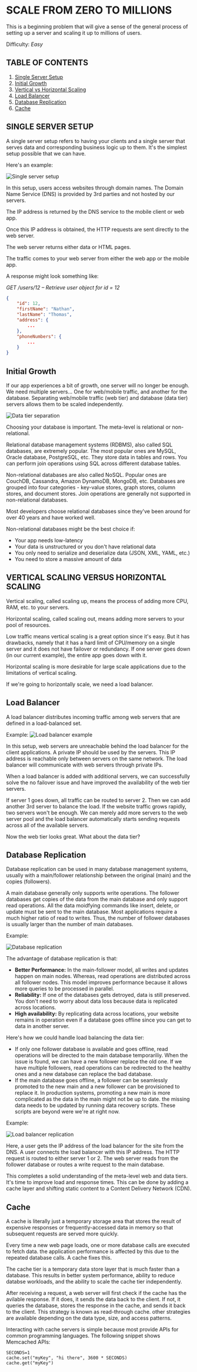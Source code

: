# SCALE FROM ZERO TO MILLIONS

This is a beginning problem that will give a sense of the general process of setting up a server and scaling it up to millions of users.

Difficulty: _Easy_

## TABLE OF CONTENTS

1. [Single Server Setup](#single-server-setup)
2. [Initial Growth](#initial-growth)
3. [Vertical vs Horizontal Scaling](#vertical-scaling-versus-horizontal-scaling)
4. [Load Balancer](#load-balancer)
5. [Database Replication](#database-replication)
6. [Cache](#cache)

## SINGLE SERVER SETUP

A single server setup refers to having your clients and a single server that serves data and corresponding business logic up to them. It's the simplest setup possible that we can have.

Here's an example:

![Single server setup](../assets/single-server-setup.png)

In this setup, users access websites through domain names. The Domain Name Service (DNS) is provided by 3rd parties and not hosted by our servers.

The IP address is returned by the DNS service to the mobile client or web app.

Once this IP address is obtained, the HTTP requests are sent directly to the web server.

The web server returns either data or HTML pages.

The traffic comes to your web server from either the web app or the mobile app.

A response might look something like:

_GET /users/12 – Retrieve user object for id = 12_

```json
{
    "id": 12,
    "firstName": "Nathan",
    "lastName": "Thomas",
    "address": {
        ...
    },
    "phoneNumbers": {
        ...
    }
}
```

## Initial Growth

If our app experiences a bit of growth, one server will no longer be enough. We need multiple servers... One for web/mobile traffic, and another for the database. Separating web/mobile traffic (web tier) and database (data tier) servers allows them to be scaled independently.

![Data tier separation](../assets/data-tier-separation.png)

Choosing your database is important. The meta-level is relational or non-relational.

Relational database management systems (RDBMS), also called SQL databases, are extremely popular. The most popular ones are MySQL, Oracle database, PostgreSQL, etc. They store data in tables and rows. You can perform join operations using SQL across different database tables.

Non-relational databases are also called NoSQL. Popular ones are CouchDB, Cassandra, Amazon DynamoDB, MongoDB, etc. Databases are grouped into four categories - key-value stores, graph stores, column stores, and document stores. Join operations are generally not supported in non-relational databases.

Most developers choose relational databases since they've been around for over 40 years and have worked well.

Non-relational databases might be the best choice if:

- Your app needs low-latency
- Your data is unstructured or you don't have relational data
- You only need to serialize and deserialize data (JSON, XML, YAML, etc.)
- You need to store a massive amount of data

## VERTICAL SCALING VERSUS HORIZONTAL SCALING

Vertical scaling, called scaling up, means the process of adding more CPU, RAM, etc. to your servers.

Horizontal scaling, called scaling out, means adding more servers to your pool of resources.

Low traffic means vertical scaling is a great option since it's easy. But it has drawbacks, namely that it has a hard limit of CPU/memory on a single server and it does not have failover or redundancy. If one server goes down (in our current example), the entire app goes down with it.

Horizontal scaling is more desirable for large scale applications due to the limitations of vertical scaling.

If we're going to horizontally scale, we need a load balancer.

## Load Balancer

A load balancer distributes incoming traffic among web servers that are defined in a load-balanced set.

Example:
![Load balancer example](../assets/load-balancer-example.png)

In this setup, web servers are unreachable behind the load balancer for the client applications. A private IP should be used by the servers. This IP address is reachable only between servers on the same network. The load balancer will communicate with web servers through private IPs.

When a load balancer is added with additional servers, we can successfully solve the no failover issue and have improved the availability of the web tier servers.

If server 1 goes down, all traffic can be routed to server 2. Then we can add another 3rd server to balance the load. If the website traffic grows rapidly, two servers won't be enough. We can merely add more servers to the web server pool and the load balancer automatically starts sending requests across all of the available servers.

Now the web tier looks great. What about the data tier?

## Database Replication

Database replication can be used in many database management systems, usually with a main/follower relationship between the original (main) and the copies (followers).

A main database generally only supports write operations. The follower databases get copies of the data from the main database and only support read operations. All the data moidfying commands like insert, delete, or update must be sent to the main database. Most applications require a much higher ratio of read to writes. Thus, the number of follower databases is usually larger than the number of main databases.

Example:

![Database replication](../assets/database-replication.png)

The advantage of database replication is that:

- **Better Performance:** In the main-follower model, all writes and updates happen on main nodes. Whereas, read operations are distributed across all follower nodes. This model improves performance because it allows more queries to be processed in parallel.
- **Reliability:** If one of the databases gets detroyed, data is still preserved. You don't need to worry about data loss because data is replicated across locations.
- **High availability:** By replicating data across locations, your website remains in operation even if a database goes offline since you can get to data in another server.

Here's how we could handle load balancing the data tier:

- If only one follower database is available and goes offline, read operations will be directed to the main database temporariliy. When the issue is found, we can have a new follower replace the old one. If we have multiple followers, read operations can be redirected to the healthy ones and a new database can replace the bad database.
- If the main database goes offline, a follower can be seamlessly promoted to the new main and a new follower can be provisioned to replace it. In production systems, promoting a new main is more complicated as the data in the main might not be up to date. the missing data needs to be updated by running data recovery scripts. These scripts are beyond were we're at right now.

Example:

![Load balancer replication](../assets/load-balancer-replication.png)

Here, a user gets the IP address of the load balancer for the site from the DNS. A user connects the load balancer with this IP address. The HTTP request is routed to either server 1 or 2. The web server reads from the follower database or routes a write request to the main database.

This completes a solid understanding of the meta-level web and data tiers. It's time to improve load and response times. This can be done by adding a cache layer and shifting static content to a Content Delivery Network (CDN).

## Cache

A cache is literally just a temporary storage area that stores the result of expensive responses or frequently-accessed data in memory so that subsequent requests are served more quickly.

Every time a new web page loads, one or more database calls are executed to fetch data. the application performance is affected by this due to the repeated database calls. A cache fixes this.

The cache tier is a temporary data store layer that is much faster than a database. This results in better system performance, ability to reduce databse workloads, and the ability to scale the cache tier independently.

After receiving a request, a web server will first check if the cache has the avilable response. If it does, it sends the data back to the client. If not, it queries the database, stores the response in the cache, and sends it back to the client. This strategy is known as read-through cache. other strategies are available depending on the data type, size, and access patterns.

Interacting with cache servers is simple because most provide APIs for common programming languages. The following snippet shows Memcached APIs:

```
SECONDS=1
cache.set("myKey", "hi there", 3600 * SECONDS)
cache.get("myKey")
```
